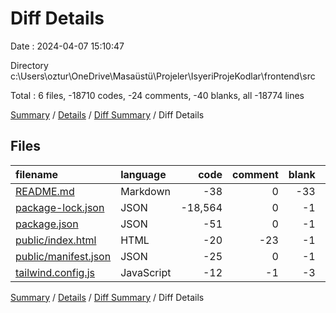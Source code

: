 # Diff Details

Date : 2024-04-07 15:10:47

Directory c:\\Users\\oztur\\OneDrive\\Masaüstü\\Projeler\\IsyeriProjeKodlar\\frontend\\src

Total : 6 files,  -18710 codes, -24 comments, -40 blanks, all -18774 lines

[Summary](results.md) / [Details](details.md) / [Diff Summary](diff.md) / Diff Details

## Files
| filename | language | code | comment | blank | total |
| :--- | :--- | ---: | ---: | ---: | ---: |
| [README.md](/README.md) | Markdown | -38 | 0 | -33 | -71 |
| [package-lock.json](/package-lock.json) | JSON | -18,564 | 0 | -1 | -18,565 |
| [package.json](/package.json) | JSON | -51 | 0 | -1 | -52 |
| [public/index.html](/public/index.html) | HTML | -20 | -23 | -1 | -44 |
| [public/manifest.json](/public/manifest.json) | JSON | -25 | 0 | -1 | -26 |
| [tailwind.config.js](/tailwind.config.js) | JavaScript | -12 | -1 | -3 | -16 |

[Summary](results.md) / [Details](details.md) / [Diff Summary](diff.md) / Diff Details